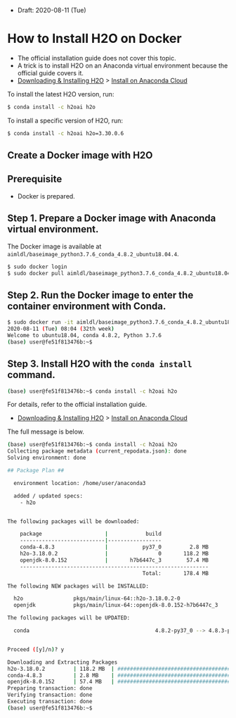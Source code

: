 * Draft: 2020-08-11 (Tue)

# How to Install H2O on Docker
* The official installation guide does not cover this topic.
* A trick is to install H2O on an Anaconda virtual environment because the official guide covers it.
* [Downloading & Installing H2O](http://docs.h2o.ai/h2o/latest-stable/h2o-docs/downloading.html) > [Install on Anaconda Cloud](http://docs.h2o.ai/h2o/latest-stable/h2o-docs/downloading.html#install-on-anaconda-cloud)

To install the latest H2O version, run:
```bash
$ conda install -c h2oai h2o
```

To install a specific version of H2O, run:
```bash
$ conda install -c h2oai h2o=3.30.0.6
```

## Create a Docker image with H2O
## Prerequisite
* Docker is prepared.

## Step 1. Prepare a Docker image with Anaconda virtual environment. 
The Docker image is available at `aimldl/baseimage_python3.7.6_conda_4.8.2_ubuntu18.04.4`.

```bash
$ sudo docker login
$ sudo docker pull aimldl/baseimage_python3.7.6_conda_4.8.2_ubuntu18.04.4
```

## Step 2. Run the Docker image to enter the container environment with Conda. 
```bash
$ sudo docker run -it aimldl/baseimage_python3.7.6_conda_4.8.2_ubuntu18.04.4 bash
2020-08-11 (Tue) 08:04 (32th week)
Welcome to ubuntu18.04, conda 4.8.2, Python 3.7.6
(base) user@fe51f813476b:~$
```

## Step 3. Install H2O with the `conda install` command.
```bash
(base) user@fe51f813476b:~$ conda install -c h2oai h2o
```

For details, refer to the official installation guide.
* [Downloading & Installing H2O](http://docs.h2o.ai/h2o/latest-stable/h2o-docs/downloading.html) > [Install on Anaconda Cloud](http://docs.h2o.ai/h2o/latest-stable/h2o-docs/downloading.html#install-on-anaconda-cloud)

The full message is below.
```bash
(base) user@fe51f813476b:~$ conda install -c h2oai h2o
Collecting package metadata (current_repodata.json): done
Solving environment: done

## Package Plan ##

  environment location: /home/user/anaconda3

  added / updated specs:
    - h2o


The following packages will be downloaded:

    package                    |            build
    ---------------------------|-----------------
    conda-4.8.3                |           py37_0         2.8 MB
    h2o-3.18.0.2               |                0       118.2 MB
    openjdk-8.0.152            |       h7b6447c_3        57.4 MB
    ------------------------------------------------------------
                                           Total:       178.4 MB

The following NEW packages will be INSTALLED:

  h2o                pkgs/main/linux-64::h2o-3.18.0.2-0
  openjdk            pkgs/main/linux-64::openjdk-8.0.152-h7b6447c_3

The following packages will be UPDATED:

  conda                                        4.8.2-py37_0 --> 4.8.3-py37_0


Proceed ([y]/n)? y

Downloading and Extracting Packages
h2o-3.18.0.2         | 118.2 MB  | ########################################################## | 100% 
conda-4.8.3          | 2.8 MB    | ########################################################## | 100% 
openjdk-8.0.152      | 57.4 MB   | ########################################################## | 100% 
Preparing transaction: done
Verifying transaction: done
Executing transaction: done
(base) user@fe51f813476b:~$ 
```
